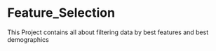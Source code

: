 # Feature_Selection
This Project contains all about filtering data by best features and best demographics
